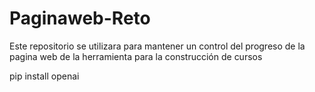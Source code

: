 # Paginaweb-Reto
Este repositorio se utilizara para mantener un control del progreso de la pagina web de la herramienta para la construcción de cursos



pip install openai